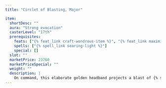 ```yaml
---
title: "Circlet of Blasting, Major"

item:
  shortDesc: ""
  aura: "Strong evocation"
  casterLevel: "17th"
  prerequisites:
    feats: ["{% feat_link craft-wondrous-item %}", "{% feat_link maximize-spell %}"]
    spells: ["{% spell_link searing-light %}"]
    special: []
  slot: ""
  marketPrice: 23760
  marketPriceSpecial: ""
  weight: ""
  description: |
    On command, this elaborate golden headband projects a blast of {% spell_link searing-light %} ({% die_roll 5 8 0 %} maximized for 40 points of damage) once per day.
---
```

